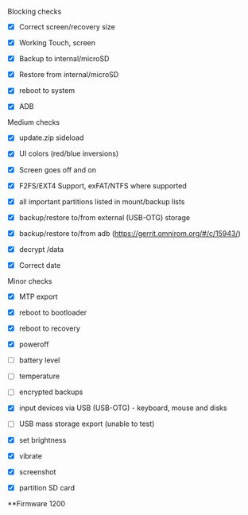 Blocking checks
- [X] Correct screen/recovery size
- [X] Working Touch, screen
- [X] Backup to internal/microSD
- [X] Restore from internal/microSD
- [X] reboot to system
- [X] ADB


Medium checks
- [X] update.zip sideload
- [X] UI colors (red/blue inversions)
- [X] Screen goes off and on
- [X] F2FS/EXT4 Support, exFAT/NTFS where supported
- [X] all important partitions listed in mount/backup lists
- [X] backup/restore to/from external (USB-OTG) storage
- [X] backup/restore to/from adb (https://gerrit.omnirom.org/#/c/15943/)
- [X] decrypt /data
- [X] Correct date



Minor checks
- [X] MTP export
- [X] reboot to bootloader
- [X] reboot to recovery
- [X] poweroff
- [ ] battery level
- [ ] temperature
- [ ] encrypted backups
- [X] input devices via USB (USB-OTG) - keyboard, mouse and disks
- [ ] USB mass storage export (unable to test)
- [X] set brightness
- [X] vibrate
- [X] screenshot
- [X] partition SD card



**Firmware 1200

